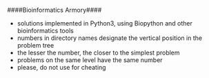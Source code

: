 ####Bioinformatics Armory####

* solutions implemented in Python3, using Biopython and other bioinformatics tools
* numbers in directory names designate the vertical position in the problem tree
* the lesser the number, the closer to the simplest problem
* problems on the same level have the same number
* please, do not use for cheating
